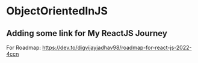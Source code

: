 # ObjectOrientedInJS 
## Adding some link for My ReactJS Journey

For Roadmap:
https://dev.to/digvijayjadhav98/roadmap-for-react-js-2022-4ccn
